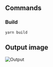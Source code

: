 ## Commands

### Build
```
yarn build
```

## Output image
<img alt="Output" src="https://user-images.githubusercontent.com/2603644/79410898-85a5f500-7fdc-11ea-8926-758d2fd0b308.png">
